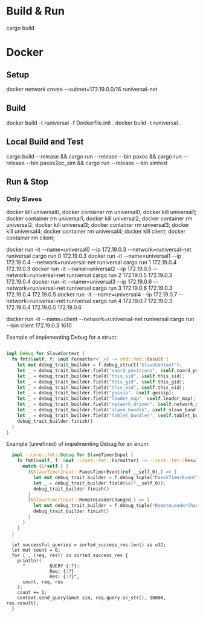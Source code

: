 # Build & Run

cargo build

# Docker

## Setup
docker network create --subnet=172.19.0.0/16 runiversal-net

## Build
docker build -t runiversal -f Dockerfile.init .
docker build -t runiversal .

## Local Build and Test
cargo build --release &&
cargo run --release --bin paxos &&
cargo run --release --bin paxos2pc_sim &&
cargo run --release --bin simtest

## Run & Stop
### Only Slaves
docker kill universal0; docker container rm universal0;
docker kill universal1; docker container rm universal1;
docker kill universal2; docker container rm universal2;
docker kill universal3; docker container rm universal3;
docker kill universal4; docker container rm universal4;
docker kill client; docker container rm client;

docker run -it --name=universal0 --ip 172.19.0.3 --network=runiversal-net runiversal cargo run 0 172.19.0.3
docker run -it --name=universal1 --ip 172.19.0.4 --network=runiversal-net runiversal cargo run 1 172.19.0.4 172.19.0.3
docker run -it --name=universal2 --ip 172.19.0.5 --network=runiversal-net runiversal cargo run 2 172.19.0.5 172.19.0.3 172.19.0.4
docker run -it --name=universal3 --ip 172.19.0.6 --network=runiversal-net runiversal cargo run 3 172.19.0.6 172.19.0.3 172.19.0.4 172.19.0.5
docker run -it --name=universal4 --ip 172.19.0.7 --network=runiversal-net runiversal cargo run 4 172.19.0.7 172.19.0.3 172.19.0.4 172.19.0.5 172.19.0.6

docker run -it --name=client --network=runiversal-net runiversal cargo run --bin client 172.19.0.3 1610


Example of implementing Debug for a struct:

```rust

impl Debug for SlaveContext {
  fn fmt(&self, f: &mut Formatter<'_>) -> std::fmt::Result {
    let mut debug_trait_builder = f.debug_struct("SlaveContext");
    let _ = debug_trait_builder.field("coord_positions", &self.coord_positions);
    let _ = debug_trait_builder.field("this_sid", &self.this_sid);
    let _ = debug_trait_builder.field("this_gid", &self.this_gid);
    let _ = debug_trait_builder.field("this_eid", &self.this_eid);
    let _ = debug_trait_builder.field("gossip", &self.gossip);
    let _ = debug_trait_builder.field("leader_map", &self.leader_map);
    let _ = debug_trait_builder.field("network_driver", &self.network_driver);
    let _ = debug_trait_builder.field("slave_bundle", &self.slave_bundle);
    let _ = debug_trait_builder.field("tablet_bundles", &self.tablet_bundles);
    debug_trait_builder.finish()
  }
}

```

Example (unrefined) of impelmenting Debug for an enum:

```rust
  impl ::core::fmt::Debug for SlaveTimerInput {
    fn fmt(&self, f: &mut ::core::fmt::Formatter) -> ::core::fmt::Result {
      match (&*self,) {
        (&SlaveTimerInput::PaxosTimerEvent(ref __self_0),) => {
          let mut debug_trait_builder = f.debug_tuple("PaxosTimerEvent");
          let _ = debug_trait_builder.field(&&(*__self_0));
          debug_trait_builder.finish()
        }
        (&SlaveTimerInput::RemoteLeaderChanged,) => {
          let mut debug_trait_builder = f.debug_tuple("RemoteLeaderChanged");
          debug_trait_builder.finish()
        }
      }
    }
  }
```


```
  let successful_queries = sorted_success_res.len() as u32;
  let mut count = 0;
  for (_, (req, res)) in sorted_success_res {
    println!(
      "         QUERY {:?}:
                Req: {:?}
                Res: {:?}",
      count, req, res
    );
    count += 1;
    context.send_query(&mut sim, req.query.as_str(), 10000, res.result);
  }
```
